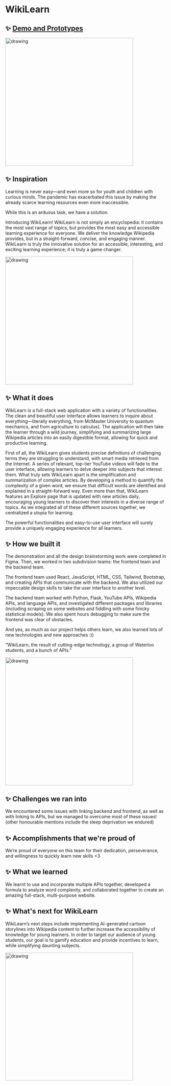 # WikiLearn

## ✨ [Demo and Prototypes](https://drive.google.com/drive/folders/1oxSmm5-ZkyftKvALJRz-GuTVrbofVyom)

<img src="https://d112y698adiu2z.cloudfront.net/photos/production/software_photos/002/345/699/datas/original.png" alt="drawing" width="400" />


## ✨ Inspiration
Learning is never easy―and even more so for youth and children with curious minds. The pandemic has exacerbated this issue by making the already scarce learning resources even more inaccessible.

While this is an arduous task, we have a solution. 

Introducing WikiLearn! WikiLearn is not simply an encyclopedia: it contains the most vast range of topics, but provides the most easy and accessible learning experience for everyone. We deliver the knowledge Wikipedia provides, but in a straight-forward, concise, and engaging manner. WikiLearn is truly the innovative solution for an accessible, interesting, and exciting learning experience; it is truly a game changer. 


<img src="https://d112y698adiu2z.cloudfront.net/photos/production/software_photos/002/345/700/datas/original.png" alt="drawing" width="400" />


## ✨ What it does
WikiLearn is a full-stack web application with a variety of functionalities. The clean and beautiful user interface allows learners to inquire about everything―literally everything, from McMaster University to quantum mechanics, and from agriculture to calculus). The application will then take the learner through a wild journey, simplifying and summarizing large Wikipedia articles into an easily digestible format, allowing for quick and productive learning.

First of all, the WikiLearn gives students precise definitions of challenging terms they are struggling to understand, with smart media retrieved from the Internet. A series of relevant, top-tier YouTube videos will fade to the user interface, allowing learners to delve deeper into subjects that interest them. What truly sets WikiLearn apart is the simplification and summarization of complex articles. By developing a method to quantify the complexity of a given word, we ensure that difficult words are identified and explained in a straight-forward way. Even more than that, WikiLearn features an Explore page that is updated with new articles daily, encouraging young learners to discover their interests in a diverse range of topics. As we integrated all of these different sources together, we centralized a utopia for learning.

The powerful functionalities and easy-to-use user interface will surely provide a uniquely engaging experience for all learners.


## ✨ How we built it
The demonstration and all the design brainstorming work were completed in Figma. Then, we worked in two subdivision teams: the frontend team and the backend team.

The frontend team used React, JavaScript, HTML, CSS, Tailwind, Bootstrap, and creating APIs that communicate with the backend. We also utilized our impeccable design skills to take the user interface to another level. 

The backend team worked with Python, Flask, YouTube APIs, Wikipedia APIs, and language APIs, and investigated different packages and libraries (including scraping on some websites and fiddling with some finicky statistical models). We also spent hours debugging to make sure the frontend was clear of obstacles.

And yes, as much as our project helps others learn, we also learned lots of new technologies and new approaches :))

“WikiLearn, the result of cutting-edge technology, a group of Waterloo students, and a bunch of APIs.”


<img src="https://d112y698adiu2z.cloudfront.net/photos/production/software_photos/002/346/384/datas/original.png" alt="drawing" width="400" />


## ✨ Challenges we ran into

We encountered some issues with linking backend and frontend, as well as with linking to APIs, but we managed to overcome most of these issues! (other honourable mentions include the sleep deprivation we endured) 

## ✨ Accomplishments that we're proud of

We’re proud of everyone on this team for their dedication, perseverance, and willingness to quickly learn new skills <3

## ✨ What we learned

We learnt to use and incorporate multiple APIs together, developed a formula to analyze word complexity, and collaborated together to create an amazing full-stack, multi-purpose website.

## ✨ What's next for WikiLearn

WikiLearn’s next steps include implementing AI-generated cartoon storylines into Wikipedia content to further increase the accessibility of knowledge for young learners. In order to target our audience of young students, our goal is to gamify education and provide incentives to learn, while simplifying daunting subjects. 


<img src="https://d112y698adiu2z.cloudfront.net/photos/production/software_photos/002/345/698/datas/original.png" alt="drawing" width="400" />

